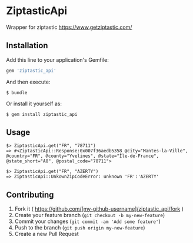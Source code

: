 # ZiptasticApi

Wrapper for ziptastic https://www.getziptastic.com/

## Installation

Add this line to your application's Gemfile:

```ruby
gem 'ziptastic_api'
```

And then execute:

    $ bundle

Or install it yourself as:

    $ gem install ziptastic_api

## Usage

```
$> ZiptasticApi.get("FR", "78711")
=> #<ZiptasticApi::Response:0x007f36aedb5358 @city="Mantes-la-Ville", @country="FR", @county="Yvelines", @state="Île-de-France", @state_short="A8", @postal_code="78711">

$> ZiptasticApi.get("FR", "AZERTY")
=> ZiptasticApi::UnkownZipCodeError: unknown 'FR':'AZERTY'
```

## Contributing

1. Fork it ( https://github.com/[my-github-username]/ziptastic_api/fork )
2. Create your feature branch (`git checkout -b my-new-feature`)
3. Commit your changes (`git commit -am 'Add some feature'`)
4. Push to the branch (`git push origin my-new-feature`)
5. Create a new Pull Request
